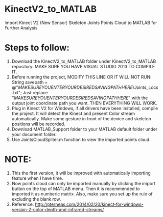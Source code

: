 # KinectV2_to_MATLAB
Import Kinect V2 (New Sensor) Skeleton Joints Points Cloud to MATLAB for Further Analysis
# Steps to follow:
1. Download the KinectV2_to_MATLAB folder under KinectV2_to_MATLAB repository. MAKE SURE YOU HAVE VISUAL STUDIO 2013 TO COMPILE IT.
2. Before running the project, MODIFY THIS LINE OR IT WILL NOT RUN: String savepath = @"$MAKE SURE YOU ENTER YOUR DESIRED SAVING PATH HERE$\Joints_Locs.txt"; Just replace "$MAKE SURE YOU ENTER YOUR DESIRED SAVING PATH HERE$" with the output joint coordinate path you want. THEN EVERYTHING WILL WORK.
3. Plug in Kinect V2 for Windows, if all drivers have been installed, compile the project. It will detect the Kinect and present Color stream automatically. Make some gesture in front of the device and skeleton positions will be recorded.
4. Download MATLAB_Support folder to your MATLAB default folder under your document folder.
5. Use JointsCloudSpliter.m function to view the imported points cloud.

# NOTE: 
1. This the first version, it will be improved with automatically importing feature when I have time. 
2. Now points cloud can only be imported manually by clicking the import button on the top of MATLAB menu. Then it is recommended to imported it as numberic matrix. Also, make sure you set up the rule of excluding the blank row.
3. Reference: http://pterneas.com/2014/02/20/kinect-for-windows-version-2-color-depth-and-infrared-streams/
